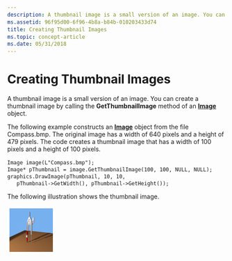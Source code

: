 ```yaml
---
description: A thumbnail image is a small version of an image. You can create a thumbnail image by calling the GetThumbnailImage method of an Image object.
ms.assetid: 96f95d00-6f96-4b8a-b84b-010203433d74
title: Creating Thumbnail Images
ms.topic: concept-article
ms.date: 05/31/2018
---
```


# Creating Thumbnail Images

A thumbnail image is a small version of an image. You can create a thumbnail image by calling the **GetThumbnailImage** method of an [**Image**](/windows/desktop/api/gdiplusheaders/nl-gdiplusheaders-image) object.

The following example constructs an [**Image**](/windows/desktop/api/gdiplusheaders/nl-gdiplusheaders-image) object from the file Compass.bmp. The original image has a width of 640 pixels and a height of 479 pixels. The code creates a thumbnail image that has a width of 100 pixels and a height of 100 pixels.


```
Image image(L"Compass.bmp");
Image* pThumbnail = image.GetThumbnailImage(100, 100, NULL, NULL);
graphics.DrawImage(pThumbnail, 10, 10, 
   pThumbnail->GetWidth(), pThumbnail->GetHeight());
```



The following illustration shows the thumbnail image.

![illustration of a small graphic showing a compass](images/thumbnail1.png)

 

 



